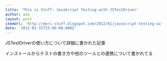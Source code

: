 ```yaml
---
title: 'This is Stuff: JavaScript Testing with JSTestDriver'
author: azu
layout: post
itemUrl: 'http://meri-stuff.blogspot.com/2012/01/javascript-testing-with-jstestdriver.html'
date: '2012-01-31T15:00:00.000Z'
---
```

JSTestDriverの使い方について詳細に書かれた記事

インストールからテストの書き方や他のツールとの連携について書かれてる
